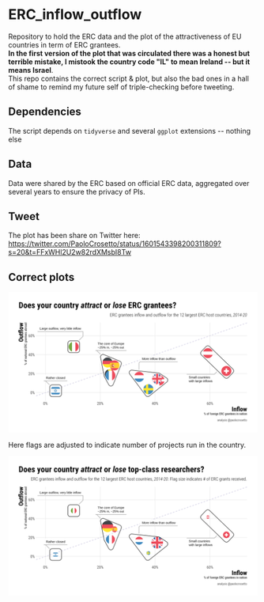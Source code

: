 # ERC_inflow_outflow

Repository to hold the ERC data and the plot of the attractiveness of EU countries in term of ERC grantees. \
**In the first version of the plot that was circulated there was a honest but terrible mistake, I mistook the country code "IL" to mean Ireland -- but it means Israel**. \
This repo contains the correct script & plot, but also the bad ones in a hall of shame to remind my future self of triple-checking before tweeting.

## Dependencies

The script depends on `tidyverse` and several `ggplot` extensions -- nothing else

## Data

Data were shared by the ERC based on official ERC data, aggregated over several years to ensure the privacy of PIs.

## Tweet 

The plot has been share on Twitter here: <https://twitter.com/PaoloCrosetto/status/1601543398200311809?s=20&t=FFxWHl2U2w82rdXMsbI8Tw>

## Correct plots

![](ERC.png)

Here flags are adjusted to indicate number of projects run in the country.

![](ERC_size.png)
